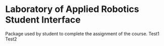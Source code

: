 # Laboratory of Applied Robotics Student Interface
Package used by student to complete the assignment of the course. 
Test1
Test2
